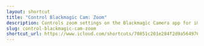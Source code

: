 ```yaml
---
layout: shortcut
title: "Control Blackmagic Cam: Zoom"
description: Controls zoom settings on the Blackmagic Camera app for iOS
slug: control-blackmagic-cam-zoom
shortcut_url: https://www.icloud.com/shortcuts/70851c201e284f2d9a5649760311cf4d
---
```

